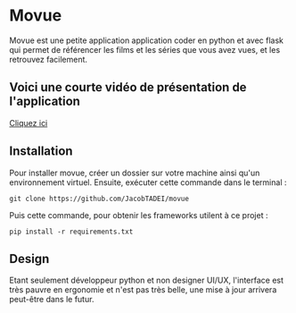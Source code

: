 # Movue
Movue est une petite application application coder en python et avec flask qui permet de référencer les films et les séries que vous avez vues, et les retrouvez facilement.

## Voici une courte vidéo de présentation de l'application
[Cliquez ici](https://www.youtube.com/watch?v=gi0tgngS3ME&ab_channel=ByWarz)


## Installation
Pour installer movue, créer un dossier sur votre machine ainsi qu'un environnement virtuel. Ensuite, exécuter cette commande dans le terminal : 
```
git clone https://github.com/JacobTADEI/movue
```
Puis cette commande, pour obtenir les frameworks utilent à ce projet : 

```
pip install -r requirements.txt
```

## Design
Etant seulement développeur python et non designer UI/UX, l'interface est très pauvre en ergonomie et n'est pas très belle, une mise à jour arrivera peut-être dans le futur. 


